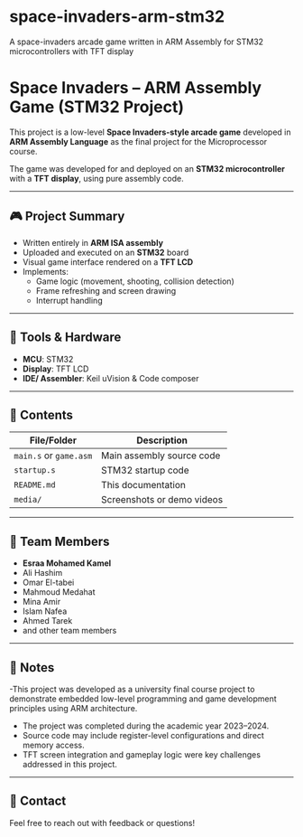 # space-invaders-arm-stm32
A space-invaders arcade game written in ARM Assembly for STM32 microcontrollers with TFT display

# Space Invaders – ARM Assembly Game (STM32 Project)

This project is a low-level **Space Invaders-style arcade game** developed in **ARM Assembly Language** as the final project for the Microprocessor course.

The game was developed for and deployed on an **STM32 microcontroller** with a **TFT display**, using pure assembly code.

---

## 🎮 Project Summary

- Written entirely in **ARM ISA assembly**
- Uploaded and executed on an **STM32** board
- Visual game interface rendered on a **TFT LCD**
- Implements:
  - Game logic (movement, shooting, collision detection)
  - Frame refreshing and screen drawing
  - Interrupt handling

---

## 🧰 Tools & Hardware

- **MCU**: STM32
- **Display**: TFT LCD
- **IDE/ Assembler**: Keil uVision & Code composer

---

## 📁 Contents

| File/Folder | Description |
|-------------|-------------|
| `main.s` or `game.asm` | Main assembly source code |
| `startup.s` | STM32 startup code |
| `README.md` | This documentation |
| `media/` | Screenshots or demo videos |

---

## 👥 Team Members

- **Esraa Mohamed Kamel**
- Ali Hashim
- Omar El-tabei
- Mahmoud Medahat
- Mina Amir
- Islam Nafea
- Ahmed Tarek
- and other team members

---

## 📌 Notes

-This project was developed as a university final course project to demonstrate embedded low-level programming and game development principles using ARM architecture.
- The project was completed during the academic year 2023–2024.
- Source code may include register-level configurations and direct memory access.
- TFT screen integration and gameplay logic were key challenges addressed in this project.

---

## 📧 Contact

Feel free to reach out with feedback or questions!

